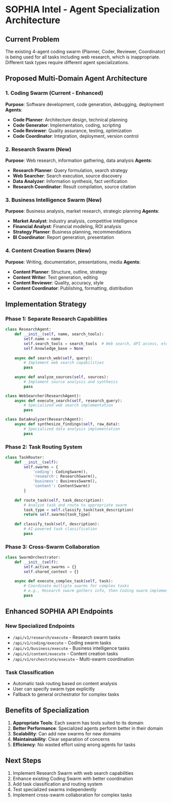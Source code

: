 # SOPHIA Intel - Agent Specialization Architecture

## Current Problem
The existing 4-agent coding swarm (Planner, Coder, Reviewer, Coordinator) is being used for all tasks including web research, which is inappropriate. Different task types require different agent specializations.

## Proposed Multi-Domain Agent Architecture

### 1. Coding Swarm (Current - Enhanced)
**Purpose**: Software development, code generation, debugging, deployment
**Agents**:
- **Code Planner**: Architecture design, technical planning
- **Code Generator**: Implementation, coding, scripting
- **Code Reviewer**: Quality assurance, testing, optimization
- **Code Coordinator**: Integration, deployment, version control

### 2. Research Swarm (New)
**Purpose**: Web research, information gathering, data analysis
**Agents**:
- **Research Planner**: Query formulation, search strategy
- **Web Searcher**: Search execution, source discovery
- **Data Analyzer**: Information synthesis, fact verification
- **Research Coordinator**: Result compilation, source citation

### 3. Business Intelligence Swarm (New)
**Purpose**: Business analysis, market research, strategic planning
**Agents**:
- **Market Analyst**: Industry analysis, competitive intelligence
- **Financial Analyst**: Financial modeling, ROI analysis
- **Strategy Planner**: Business planning, recommendations
- **BI Coordinator**: Report generation, presentation

### 4. Content Creation Swarm (New)
**Purpose**: Writing, documentation, presentations, media
**Agents**:
- **Content Planner**: Structure, outline, strategy
- **Content Writer**: Text generation, editing
- **Content Reviewer**: Quality, accuracy, style
- **Content Coordinator**: Publishing, formatting, distribution

## Implementation Strategy

### Phase 1: Separate Research Capabilities
```python
class ResearchAgent:
    def __init__(self, name, search_tools):
        self.name = name
        self.search_tools = search_tools  # Web search, API access, etc.
        self.knowledge_base = None
    
    async def search_web(self, query):
        # Implement web search capabilities
        pass
    
    async def analyze_sources(self, sources):
        # Implement source analysis and synthesis
        pass

class WebSearcher(ResearchAgent):
    async def execute_search(self, research_query):
        # Specialized web search implementation
        pass

class DataAnalyzer(ResearchAgent):
    async def synthesize_findings(self, raw_data):
        # Specialized data analysis implementation
        pass
```

### Phase 2: Task Routing System
```python
class TaskRouter:
    def __init__(self):
        self.swarms = {
            'coding': CodingSwarm(),
            'research': ResearchSwarm(),
            'business': BusinessSwarm(),
            'content': ContentSwarm()
        }
    
    def route_task(self, task_description):
        # Analyze task and route to appropriate swarm
        task_type = self.classify_task(task_description)
        return self.swarms[task_type]
    
    def classify_task(self, description):
        # AI-powered task classification
        pass
```

### Phase 3: Cross-Swarm Collaboration
```python
class SwarmOrchestrator:
    def __init__(self):
        self.active_swarms = {}
        self.shared_context = {}
    
    async def execute_complex_task(self, task):
        # Coordinate multiple swarms for complex tasks
        # e.g., Research swarm gathers info, then Coding swarm implements
        pass
```

## Enhanced SOPHIA API Endpoints

### New Specialized Endpoints
- `/api/v1/research/execute` - Research swarm tasks
- `/api/v1/coding/execute` - Coding swarm tasks  
- `/api/v1/business/execute` - Business intelligence tasks
- `/api/v1/content/execute` - Content creation tasks
- `/api/v1/orchestrate/execute` - Multi-swarm coordination

### Task Classification
- Automatic task routing based on content analysis
- User can specify swarm type explicitly
- Fallback to general orchestrator for complex tasks

## Benefits of Specialization

1. **Appropriate Tools**: Each swarm has tools suited to its domain
2. **Better Performance**: Specialized agents perform better in their domain
3. **Scalability**: Can add new swarms for new domains
4. **Maintainability**: Clear separation of concerns
5. **Efficiency**: No wasted effort using wrong agents for tasks

## Next Steps

1. Implement Research Swarm with web search capabilities
2. Enhance existing Coding Swarm with better coordination
3. Add task classification and routing system
4. Test specialized swarms independently
5. Implement cross-swarm collaboration for complex tasks

